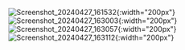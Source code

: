![Screenshot_20240427_161532](https://github.com/alpkarakoc/exam-app/raw/main/assets/67338903/5e65d0b2-ec27-4fd1-abcb-75e01150afd8){:width="200px"}
![Screenshot_20240427_163003](https://github.com/alpkarakoc/exam-app/raw/main/assets/67338903/7b6f1e4b-ecbe-4197-8608-d5f7a26c2bfa){:width="200px"}
![Screenshot_20240427_163057](https://github.com/alpkarakoc/exam-app/raw/main/assets/67338903/85f4231b-68cd-4592-8e70-3bd28cc2b3f7){:width="200px"}
![Screenshot_20240427_163112](https://github.com/alpkarakoc/exam-app/raw/main/assets/67338903/7b25b856-9480-4e30-87a4-c3bdeb997b09){:width="200px"}
